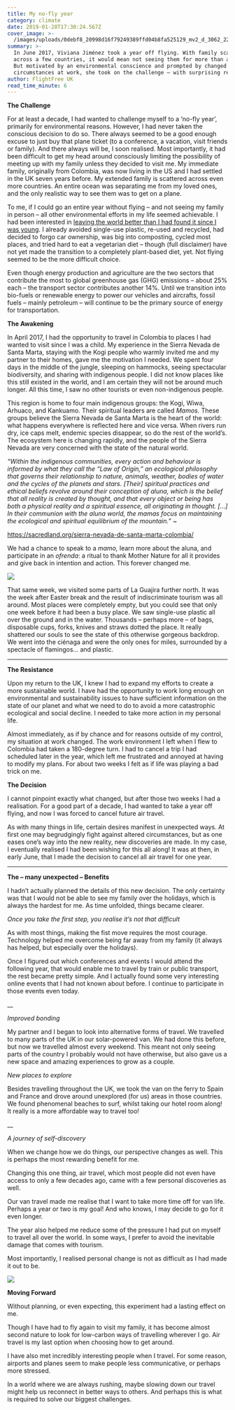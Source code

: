 ```yaml
---
title: My no-fly year
category: climate
date: 2019-01-28T17:30:24.567Z
cover_image: >-
  /images/uploads/0debf8_20998d16f79249389ffd04b8fa525129_mv2_d_3062_2267_s_2.webp
summary: >-
  In June 2017, Viviana Jiménez took a year off flying. With family scattered
  across a few countries, it would mean not seeing them for more than a year.
  But motivated by an environmental conscience and prompted by changed
  circumstances at work, she took on the challenge – with surprising results.
author: FlightFree UK
read_time_minute: 6
---
```

**The Challenge**

For at least a decade, I had wanted to challenge myself to a ‘no-fly year’, primarily for environmental reasons. However, I had never taken the conscious decision to do so. There always seemed to be a good enough excuse to just buy that plane ticket (to a conference, a vacation, visit friends or family). And there always will be, I soon realised. Most importantly, it had been difficult to get my head around consciously limiting the possibility of meeting up with my family unless they decided to visit me. My immediate family, originally from Colombia, was now living in the US and I had settled in the UK seven years before. My extended family is scattered across even more countries. An entire ocean was separating me from my loved ones, and the only realistic way to see them was to get on a plane. 

To me, if I could go an entire year without flying – and not seeing my family in person – all other environmental efforts in my life seemed achievable. I had been interested in [leaving the world better than I had found it since I was young](https://www.thesisters.global/single-post/2018/07/19/My-Environmental-Journey?mc_cid=e67ff9fcb8&mc_eid=138a432). I already avoided single-use plastic, re-used and recycled, had decided to forgo car ownership, was big into composting, cycled most places, and tried hard to eat a vegetarian diet – though (full disclaimer) have not yet made the transition to a completely plant-based diet, yet. Not flying seemed to be the more difficult choice. 

Even though energy production and agriculture are the two sectors that contribute the most to global greenhouse gas (GHG) emissions – about 25% each – the transport sector contributes another 14%. Until we transition into bio-fuels or renewable energy to power our vehicles and aircrafts, fossil fuels – mainly petroleum – will continue to be the primary source of energy for transportation. 

**The Awakening**

In April 2017, I had the opportunity to travel in Colombia to places I had wanted to visit since I was a child. My experience in the Sierra Nevada de Santa Marta, staying with the Kogi people who warmly invited me and my partner to their homes, gave me the motivation I needed. We spent four days in the middle of the jungle, sleeping on hammocks, seeing  spectacular biodiversity, and sharing with indigenous people. I did not know places like this still existed in the world, and I am certain they will not be around much longer. All this time, I saw no other tourists or even non-indigenous people. 

This region is home to four main indigenous groups: the Kogi, Wiwa, Arhuaco, and Kankuamo. Their spiritual leaders are called _Mamos._ These groups believe the Sierra Nevada de Santa Marta is the heart of the world: what happens everywhere is reflected here and vice versa. When rivers run dry, ice caps melt, endemic species disappear, so do the rest of the world’s. The ecosystem here is changing rapidly, and the people of the Sierra Nevada are very concerned with the state of the natural world. 

_“Within the indigenous communities, every action and behaviour is informed by what they call the “Law of Origin,” an ecological philosophy that governs their relationship to nature, animals, weather, bodies of water and the cycles of the planets and stars. \[Their] spiritual practices and ethical beliefs revolve around their conception of aluna, which is the belief that all reality is created by thought, and that every object or being has both a physical reality and a spiritual essence, all originating in thought. \[…] In their communion with the aluna world, the mamas focus on maintaining the ecological and spiritual equilibrium of the mountain.”_ ~ 

<https://sacredland.org/sierra-nevada-de-santa-marta-colombia/>

We had a chance to speak to a _mamo,_ learn more about the aluna, and participate in an _ofrenda_: a ritual to thank Mother Nature for all it provides and give back in intention and action. This forever changed me. 

![](/images/uploads/0debf8_a1e2d4e9c4044ad1a3b19011add20b72_mv2.webp)

That same week, we visited some parts of La Guajira further north. It was the week after Easter break and the result of indiscriminate tourism was all around. Most places were completely empty, but you could see that only one week before it had been a busy place. We saw single-use plastic all over the ground and in the water. Thousands – perhaps more – of bags, disposable cups, forks, knives and straws dotted the place. It really shattered our souls to see the state of this otherwise gorgeous backdrop. We went into the ciénaga and were the only ones for miles, surrounded by a spectacle of flamingos… and plastic.

- - -

**The Resistance**

Upon my return to the UK, I knew I had to expand my efforts to create a more sustainable world. I have had the opportunity to work long enough on environmental and sustainability issues to have sufficient information on the state of our planet and what we need to do to avoid a more catastrophic ecological and social decline. I needed to take more action in my personal life.

Almost immediately, as if by chance and for reasons outside of my control, my situation at work changed. The work environment I left when I flew to Colombia had taken a 180-degree turn. I had to cancel a trip I had scheduled later in the year, which left me frustrated and annoyed at having to modify my plans. For about two weeks I felt as if life was playing a bad trick on me.

**The Decision**

I cannot pinpoint exactly what changed, but after those two weeks I had a realisation. For a good part of a decade, I had wanted to take a year off flying, and now I was forced to cancel future air travel. 

As with many things in life, certain desires manifest in unexpected ways. At first one may begrudgingly fight against altered circumstances, but as one eases one’s way into the new reality, new discoveries are made. In my case, I eventually realised I had been wishing for this all along! It was at then, in early June, that I made the decision to cancel all air travel for one year. 

- - -

**The – many unexpected – Benefits** 

I hadn’t actually planned the details of this new decision. The only certainty was that I would not be able to see my family over the holidays, which is always the hardest for me. As time unfolded, things became clearer. 

_Once you take the first step, you realise it’s not that difficult_ 

As with most things, making the fist move requires the most courage. Technology helped me overcome being far away from my family (it always has helped, but especially over the holidays).  

Once I figured out which conferences and events I would attend the following year, that would enable me to travel by train or public transport, the rest became pretty simple. And I actually found some very interesting online events that I had not known about before. I continue to participate in those events even today. 

__

_Improved bonding_ 

My partner and I began to look into alternative forms of travel. We travelled to many parts of the UK in our solar-powered van. We had done this before, but now we travelled almost every weekend. This meant not only seeing parts of the country I probably would not have otherwise, but also gave us a new space and amazing experiences to grow as a couple. 

_New places to explore_ 

Besides travelling throughout the UK, we took the van on the ferry to Spain and France and drove around unexplored (for us) areas in those countries. We found phenomenal beaches to surf, whilst taking our hotel room along! It really is a more affordable way to travel too!

__

_A journey of self-discovery_ 

When we change how we do things, our perspective changes as well. This is perhaps the most rewarding benefit for me. 

Changing this one thing, air travel, which most people did not even have access to only a few decades ago, came with a few personal discoveries as well.

Our van travel made me realise that I want to take more time off for van life. Perhaps a year or two is my goal! And who knows, I may decide to go for it even longer.

The year also helped me reduce some of the pressure I had put on myself to travel all over the world. In some ways, I prefer to avoid the inevitable damage that comes with tourism. 

Most importantly, I realised personal change is not as difficult as I had made it out to be. 

![](/images/uploads/0debf8_20998d16f79249389ffd04b8fa525129_mv2_d_3062_2267_s_2.webp)

**Moving Forward**

Without planning, or even expecting, this experiment had a lasting effect on me. 

Though I have had to fly again to visit my family, it has become almost second nature to look for low-carbon ways of travelling wherever I go. Air travel is my last option when choosing how to get around. 

I have also met incredibly interesting people when I travel. For some reason, airports and planes seem to make people less communicative, or perhaps more stressed. 

In a world where we are always rushing, maybe slowing down our travel might help us reconnect in better ways to others. And perhaps this is what is required to solve our biggest challenges.
